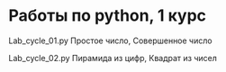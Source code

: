 # Работы по python, 1 курс

Lab_cycle_01.py 
Простое число,
Совершенное число

Lab_cycle_02.py
Пирамида из цифр,
Квадрат из чисел
